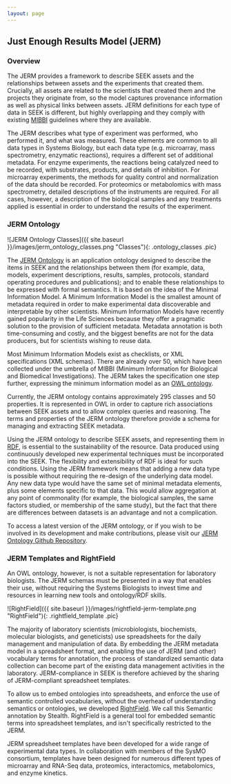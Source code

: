```yaml
---
layout: page
---
```


## Just Enough Results Model (JERM)

### Overview

The JERM provides a framework to describe SEEK assets and the relationships between assets and the experiments that created them. 
Crucially, all assets are related to the scientists that created them and the projects they originate from, 
so the model captures provenance information as well as physical links between assets. 
JERM definitions for each type of data in SEEK is different, but highly overlapping and they comply with existing [MIBBI](http://www.biosharing.org/standards/mibbi) guidelines where they are available.

The JERM describes what type of experiment was performed, who performed it, and what was measured. 
These elements are common to all data types in Systems Biology, 
but each data type (e.g. microarray, mass spectrometry, enzymatic reactions), requires a different set of additional metadata. 
For enzyme experiments, the reactions being catalyzed need to be recorded, with substrates, products, and details of inhibition. 
For microarray experiments, the methods for quality control and normalization of the data should be recorded. 
For proteomics or metabolomics with mass spectrometry, detailed descriptions of the instruments are required. 
For all cases, however, a description of the biological samples and any treatments applied is essential in order to understand 
the results of the experiment.

### JERM Ontology

![JERM Ontology Classes]({{ site.baseurl }}/images/jerm_ontology_classes.png "Classes"){: .ontology_classes .pic}

The [JERM Ontology](https://bioportal.bioontology.org/ontologies/JERM) is an application ontology designed to describe the items in SEEK and the relationships between them 
(for example, data, models, experiment descriptions, results, samples, protocols, standard operating procedures and publications); 
and to enable these relationships to be expressed with formal semantics. 
It is based on the idea of the Minimal Information Model. 
A Minimum Information Model is the smallest amount of metadata required in order to make experimental data discoverable and 
interpretable by other scientists. Minimum Information Models have recently gained popularity in the Life Sciences because 
they offer a pragmatic solution to the provision of sufficient metadata. 
Metadata annotation is both time-consuming and costly, and the biggest benefits are not for the data producers, 
but for scientists wishing to reuse data.

Most Minimum Information Models exist as checklists, or XML specifications (XML schemas). There are already over 50, 
which have been collected under the umbrella of MIBBI (Minimum Information for Biological and Biomedical Investigations). 
The JERM takes the specification one step further, expressing the minimum information model as an [OWL ontology](http://en.wikipedia.org/wiki/Web_Ontology_Language).

Currently, the JERM ontology contains approximately 295 classes and 50 properties. 
It is represented in OWL in order to capture rich associations between SEEK assets and to allow complex queries and reasoning. 
The terms and properties of the JERM ontology therefore provide a schema for managing and extracting SEEK metadata.

Using the JERM ontology to describe SEEK assets, and representing them in [RDF](http://en.wikipedia.org/wiki/Resource_Description_Framework), 
is essential to the sustainability of the resource. 
Data produced using continuously developed new experimental techniques must be incorporated into the SEEK. 
The flexibility and extensibility of RDF is ideal for such conditions. Using the JERM framework means that adding a new data type is possible without requiring the re-design of the underlying data model. Any new data type would have the same set of minimal metadata elements, plus some elements specific to that data. This would allow aggregation at any point of commonality (for example, the biological samples, the same factors studied, or membership of the same study), but the fact that there are differences between datasets is an advantage and not a complication.

To access a latest version of the JERM ontology, or if you wish to be involved in its development and make contributions, 
please visit our [JERM Ontology Github Repository](https://github.com/FAIRdom/JERMOntology).

### JERM Templates and RightField

An OWL ontology, however, is not a suitable representation for laboratory biologists. 
The JERM schemas must be presented in a way that enables their use, 
without requiring the Systems Biologists to invest time and resources in learning new tools and ontology/RDF skills.

![RightField]({{ site.baseurl }}/images/rightfield-jerm-template.png "RightField"){: .rightfield_template .pic}

The majority of laboratory scientists (microbiologists, biochemists, 
molecular biologists, and geneticists) use spreadsheets for the daily management and manipulation of data. 
By embedding the JERM metadata model in a spreadsheet format, and enabling the use of JERM (and other) vocabulary terms for annotation, 
the process of standardized semantic data collection can become part of the existing data management activities in the laboratory. 
JERM-compliance in SEEK is therefore achieved by the sharing of JERM-compliant spreadsheet templates.

To allow us to embed ontologies into spreadsheets, and enforce the use of semantic controlled vocabularies, 
without the overhead of understanding semantics or ontologies, we developed [RightField](http://www.rightfield.org.uk/). We call this Semantic annotation by Stealth. RightField is a general tool for embedded semantic terms into spreadsheet templates, and isn't specifically restricted to the JERM.

JERM spreadsheet templates have been developed for a wide range of experimental data types. In collaboration with members of the SysMO consortium, templates have been designed for numerous different types of microarray and RNA-Seq data, proteomics, interactomics, metabolomics, and enzyme kinetics.